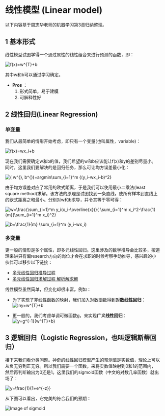 # 线性模型 (Linear model)
以下内容基于周志华老师的机器学习第3章归纳整理。

## 1 基本形式
线性模型试图学得一个通过属性的线性组合来进行预测的函数，即：

![f(x)=w^{T}+b](https://render.githubusercontent.com/render/math?math=f(x)%3Dw%5E%7BT%7D%2Bb)

其中w和b可以通过学习确定。

- **Pros** ：
  1. 形式简单，易于建模
  2. 可解释性好
  
## 2 线性回归(Linear Regression)

### 单变量
我们从最简单的情形开始考虑，即只有一个变量(也叫属性，variable)：

![f(x)=wx_i+b](https://render.githubusercontent.com/render/math?math=f(x)%3Dwx_i%2Bb)

现在我们需要确定w和b的值，我们希望的w和b应该能让f(x)和y的差别尽量小。同时，这里我们要解决的是回归任务，那么可让均方误差最小化：

![( w^{*}, b^{*})=argmin\sum_{i=1}^m {(y_i-wx_i-b)^2} ](https://render.githubusercontent.com/render/math?math=(%20w%5E%7B*%7D%2C%20b%5E%7B*%7D)%3Dargmin%5Csum_%7Bi%3D1%7D%5Em%20%7B(y_i-wx_i-b)%5E2%7D%20)

由于均方误差对应了常用的欧式距离，于是我们可以使用最小二乘法(least square method)求解。该方法的原理是试图找到一条直线，使所有样本到直线上的欧式距离之和最小。分别对w和b求导，并令其等于零可得：

![w=\frac{\sum_{i=1}^m y_i(x_i-\overline{x})}{ \sum_{i=1}^m x_i^2-\frac{1}{m}(\sum_{i=1}^m x_i)^2} ](https://render.githubusercontent.com/render/math?math=w%3D%5Cfrac%7B%5Csum_%7Bi%3D1%7D%5Em%20y_i(x_i-%5Coverline%7Bx%7D)%7D%7B%20%5Csum_%7Bi%3D1%7D%5Em%20x_i%5E2-%5Cfrac%7B1%7D%7Bm%7D(%5Csum_%7Bi%3D1%7D%5Em%20x_i)%5E2%7D%20)

![b=\frac{1}{m} \sum_{i=1}^m (y_i-wx_i) ](https://render.githubusercontent.com/render/math?math=b%3D%5Cfrac%7B1%7D%7Bm%7D%20%5Csum_%7Bi%3D1%7D%5Em%20(y_i-wx_i)%20)

### 多变量
更一般的情形是多个属性，即多元线性回归。这里涉及的数学推导会比较多，按道理来讲只有偏research方向的岗位才会在求职的时候考察手动推导，感兴趣的小伙伴可以移步以下链接：

- [多元线性回归推导过程](https://blog.csdn.net/weixin_39445556/article/details/81416133)
- [多元线性回归求解过程 解析解求解](https://blog.csdn.net/weixin_39445556/article/details/83543945)

线性模型虽然简单，但变化却很丰富。例如：
- 为了实现了非线性函数的映射，我们加入对数函数得到**对数线性回归**：
![lny=w^{T}+b](https://render.githubusercontent.com/render/math?math=lny%3Dw%5E%7BT%7D%2Bb)

- 更一般的，我们考虑单调可微函数g，来实现**广义线性回归**：
![y=g^{-1}(w^{T}+b)](https://render.githubusercontent.com/render/math?math=y%3Dg%5E%7B-1%7D(w%5E%7BT%7D%2Bb))

## 3 逻辑回归（Logistic Regression，也叫逻辑斯蒂回归）
接下来我们看分类问题。神奇的线性回归模型产生的预测值是实数值，理论上可以从负无穷到正无穷。所以我们需要一个函数，来将实数值映射到0和1的范围内，然后再判断输出为0还是1。这里我们的sigmoid函数（中文的对数几率函数）就出场了：

![y=\frac{1}{1+e^{-z}} ](https://render.githubusercontent.com/render/math?math=y%3D%5Cfrac%7B1%7D%7B1%2Be%5E%7B-z%7D%7D%20)

从下图可以看出，它完美的符合我们的预期：

![Image of sigmoid](https://github.com/songchangyi/MachineLearningResume/blob/master/img/sigmoid.PNG)
